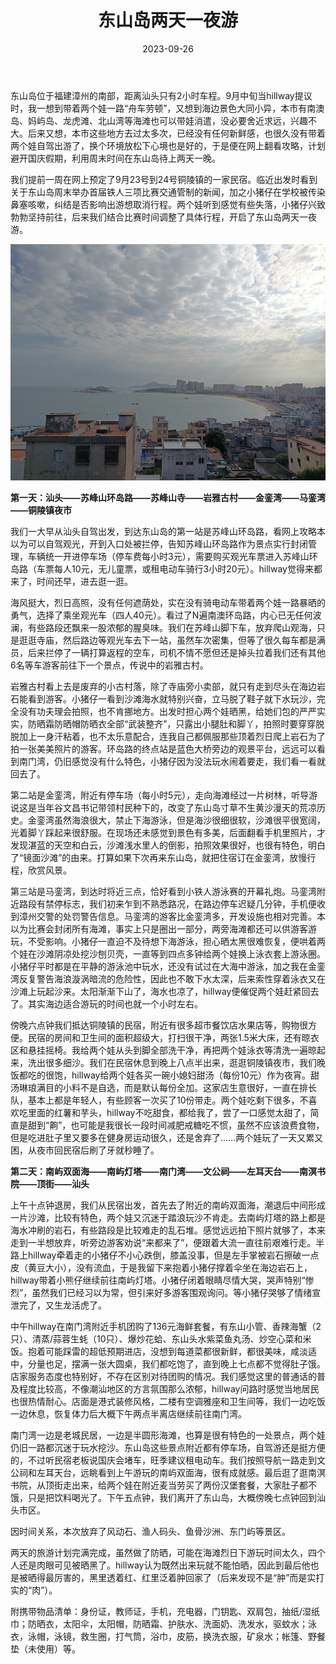 ﻿---
title: "东山岛两天一夜游"
date: 2023-09-26
categories: 
  - "travels"
tags: 
  - "东山岛"
  - "漳州"
  - "福建"
---

东山岛位于福建漳州的南部，距离汕头只有2小时车程。9月中旬当hillway提议时，我一想到带着两个娃一路“舟车劳顿”，又想到海边景色大同小异，本市有南澳岛、妈屿岛、龙虎滩、北山湾等海滩也可以带娃消遣，没必要舍近求远，兴趣不大。后来又想，本市这些地方去过太多次，已经没有任何新鲜感，也很久没有带着两个娃自驾出游了，换个环境放松下心境也是好的，于是便在网上翻看攻略，计划避开国庆假期，利用周末时间在东山岛待上两天一晚。

我们提前一周在网上预定了9月23号到24号铜陵镇的一家民宿。临近出发时看到关于东山岛周末举办首届铁人三项比赛交通管制的新闻，加之小猪仔在学校被传染鼻塞咳嗽，纠结是否影响出游想取消行程。两个娃听到感觉有些失落，小猪仔兴致勃勃坚持前往，后来我们结合比赛时间调整了具体行程，开启了东山岛两天一夜游。

![](/images/53216818383_06bee37f24_c.jpg)

**第一天：汕头——苏峰山环岛路——苏峰山寺——岩雅古村——金銮湾——马銮湾——铜陵镇夜市**

我们一大早从汕头自驾出发，到达东山岛的第一站是苏峰山环岛路，看网上攻略本以为可以自驾观光，开到入口处被拦停，告知苏峰山环岛路作为景点实行封闭管理，车辆统一开进停车场（停车费每小时3元），需要购买观光车票进入苏峰山环岛路（车票每人10元，无儿童票，或租电动车骑行3小时20元）。hillway觉得来都来了，时间还早，进去逛一逛。

海风挺大，烈日高照，没有任何遮荫处，实在没有骑电动车带着两个娃一路暴晒的勇气，选择了乘坐观光车（四人40元）。看过了N遍南澳环岛路，内心已无任何波澜，有些路段还飘来一股浓郁的腥臭味。我们在苏峰山脚下车，放弃爬山观海，只是逛逛寺庙，然后路边等观光车去下一站，虽然车次密集，但等了很久每车都是满员，后来拦停了一辆打算返程的空车，司机不情不愿但还是掉头拉着我们还有其他6名等车游客前往下一个景点，传说中的岩雅古村。

岩雅古村看上去是废弃的小古村落，除了寺庙旁小卖部，就只有走到尽头在海边岩石能看到游客。小猪仔一看到沙滩海水就特别兴奋，立马脱了鞋子就下水玩沙，完全没有功夫理会拍照，也不肯挪地方。出发时担心两个娃晒黑，给她们包的严严实实，防晒霜防晒帽防晒衣全部“武装整齐”，只露出小腿肚和脚丫，拍照时要穿穿脱脱加上一身汗粘着，也不太乐意配合，连我自己都佩服那些顶着烈日爬上岩石为了拍一张美美照片的游客。环岛路的终点站是蓝色大桥旁边的观景平台，远远可以看到南门湾，仍旧感觉没有什么特色，小猪仔因为没法玩水闹着要走，我们看一看就回去了。

第二站是金銮湾，附近有停车场（每小时5元），走向海滩经过一片树林，听导游说这是当年谷文昌书记带领村民种下的，改变了东山岛寸草不生黄沙漫天的荒凉历史。金銮湾虽然海浪很大，禁止下海游泳，但是海沙很细很软，沙滩很平很宽阔，光着脚丫踩起来很舒服。在现场还未感觉到景色有多美，后面翻看手机里照片，才发现湛蓝的天空和白云，沙滩浅水里人的倒影，拍照效果很好，也很有特色，明白了“镜面沙滩”的由来。打算如果下次再来东山岛，就把住宿订在金銮湾，放慢行程，欣赏风景。

第三站是马銮湾，到达时将近三点，恰好看到小铁人游泳赛的开幕礼炮。马銮湾附近路段有禁停标志，我们初来乍到不熟悉路况，在路边停车迟疑几分钟，手机便收到漳州交警的处罚警告信息。马銮湾的游客比金銮湾多，开发设施也相对完善。本以为比赛会封闭所有海滩，事实上只是圈出一部分，两旁海滩都还可以供游客游玩，不受影响。小猪仔一直迫不及待想下海游泳，担心晒太黑很难恢复，便哄着两个娃在沙滩阴凉处挖沙刨贝壳，一直等到四点多钟给两个娃换上泳衣套上游泳圈。小猪仔平时都是在平静的游泳池中玩水，还没有试过在大海中游泳，加之我在金銮湾反复警告海浪漩涡暗流的危险性，因此也不敢下水太深，后来索性穿着泳衣又在沙滩上玩起沙来。太阳渐渐下山了，海水也凉了，hillway便催促两个娃赶紧回去了。其实海边适合游玩的时间也就一个小时左右。

傍晚六点钟我们抵达铜陵镇的民宿，附近有很多超市餐饮店水果店等，购物很方便。民宿的房间和卫生间的面积超级大，打扫很干净，两张1.5米大床，还有晾衣区和悬挂摇椅。我给两个娃从头到脚全部洗干净，再把两个娃泳衣等清洗一遍晾起来，洗出很多细沙。我们在民宿休息到晚上八点半出来，逛逛铜陵镇夜市，我们晚饭都吃的很饱，hillway给两个娃各买一碗小媳妇甜汤（每份10元）作为夜宵。甜汤琳琅满目的小料不是自选，而是默认每份全加。这家店生意很好，一直在排长队，基本上都是年轻人，有些顾客一次买了10份带走。两个娃吃剩下很多，不喜欢吃里面的红薯和芋头，hillway不吃甜食，都给我了，尝了一口感觉太甜了，简直是甜到“齁”，也可能是我很长一段时间减肥戒糖吃不惯，虽然不应该浪费食物，但是吃进肚子里又要多在健身房运动很久，还是舍弃了……两个娃玩了一天又累又困，从夜市回民宿后刷了牙就秒睡了。

**第二天：南屿双面海——南屿灯塔——南门湾——文公祠——左耳天台——南溟书院——顶街——汕头**

上午十点钟退房，我们从民宿出发，首先去了附近的南屿双面海，潮退后中间形成一片沙滩，比较有特色，两个娃又沉迷于踏浪玩沙不肯走。去南屿灯塔的路上都是海水冲刷的岩石，有些路段是比较难走的乱石堆。感觉远远拍下照片就够了，本来走到一半想放弃，听旁边游客劝说“来都来了”，便跟着大流一直往前艰难行走。半路上hillway牵着走的小猪仔不小心跌倒，膝盖没事，但是左手掌被岩石擦破一点皮（黄豆大小），没有流血，于是我留下来抱着小猪仔撑着伞坐在海边岩石上，hillway带着小熊仔继续前往南屿灯塔。小猪仔闭着眼睛尽情大哭，哭声特别“惨烈”，虽然我们已经习以为常，但引来好多游客围观询问。等小猪仔哭够了情绪宣泄完了，又生龙活虎了。

中午hillway在南门湾附近手机团购了136元海鲜套餐，有东山小管、香辣海蟹（2只）、清蒸/蒜蓉生蚝（10只）、爆炒花蛤、东山头水紫菜鱼丸汤、炒空心菜和米饭。抱着可能踩雷的超低预期进店，没想到每道菜都很新鲜，都很美味，咸淡适中，分量也足，摆满一张大圆桌，我们都吃饱了，直到晚上七点都不觉得肚子饿。店家服务态度也特别好，不存在区别对待团购的情况。我们感觉这里的普通话的普及程度比较高，不像潮汕地区的方言氛围那么浓郁，hillway问路时感觉当地居民也很热情耐心。店面是港式装修风格，二楼有空调雅座和卫生间等，我们一边吃饭一边休息，恢复体力后大概下午两点半离店继续前往南门湾。

南门湾一边是老城民居，一边是半圆形海滩，也算是很有特色的一处景点，两个娃仍旧一路都沉迷于玩水挖沙。东山岛这些景点附近都有停车场，自驾游还是挺方便的，不过听民宿老板说国庆会堵车，旺季建议租电动车。我们按照导航一路走到文公祠和左耳天台，远眺看到上午游玩的南屿双面海，很有成就感。最后逛了逛南溟书院，从顶街走出来，给两个娃在附近麦当劳买了两份汉堡套餐，大家肚子都不饿，只是把饮料喝光了。下午五点钟，我们离开了东山岛，大概傍晚七点钟回到汕头市区。

因时间关系，本次放弃了风动石、渔人码头、鱼骨沙洲、东门屿等景区。

两天的旅游计划完满完成，虽然做了防晒，可能在海滩烈日下游玩时间太久，四个人还是肉眼可见被晒黑了。hillway认为既然出来玩就不能怕晒，因此到最后他也是被晒得最厉害的，黑里透着红、红里泛着肿回家了（后来发现不是“肿”而是实打实的“肉”）。

附携带物品清单：身份证，教师证，手机，充电器，门钥匙、双肩包，抽纸/湿纸巾；防晒衣，太阳伞，太阳帽，防晒霜、护肤水、洗面奶、洗发水，驱蚊水；泳衣，泳帽，泳镜，救生圈，打气筒，浴巾，皮筋，换洗衣服，矿泉水；帐篷、野餐垫（未使用）等。
